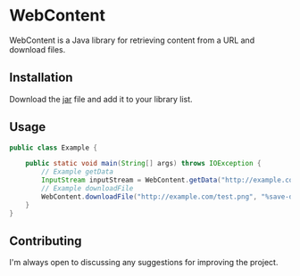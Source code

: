 # WebContent

WebContent is a Java library for retrieving content from a URL and download files.

## Installation

Download the [jar](https://github.com/Sanya056756/webcontent/tree/master/out/artifacts/webcontent) file and add it to your library list.

## Usage

```java
public class Example {

    public static void main(String[] args) throws IOException {
        // Example getData
        InputStream inputStream = WebContent.getData("http://example.com/post.php", Map.of("%header-key%", "%header-value%"), Map.of("%post-key%", "%post-value%"));
        // Example downloadFile
        WebContent.downloadFile("http://example.com/test.png", "%save-dir%", "%save-name%"); // Or use other downloadFile methods
    }
}
```

## Contributing

I'm always open to discussing any suggestions for improving the project.
